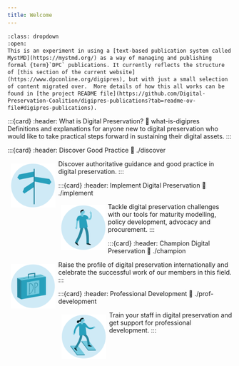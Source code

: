 ```yaml
---
title: Welcome
---
```


```{warning} Steady Now!
:class: dropdown
:open:
This is an experiment in using a [text-based publication system called MystMD](https://mystmd.org/) as a way of managing and publishing formal {term}`DPC` publications. It currently reflects the structure of [this section of the current website](https://www.dpconline.org/digipres), but with just a small selection of content migrated over.  More details of how this all works can be found in [the project README file](https://github.com/Digital-Preservation-Coalition/digipres-publications?tab=readme-ov-file#digipres-publications).  
```

:::{card}
:header: What is Digital Preservation?
:link: what-is-digipres
Definitions and explanations for anyone new to digital preservation who would like to take practical steps forward in sustaining their digital assets.
:::

:::{card}
:header: Discover Good Practice
:link: ./discover
<div style="float: left; width: 100px; padding: 0.5em;"><img src="./images/icon_signpost.png"></div>
Discover authoritative guidance and good practice in digital preservation.
:::

:::{card}
:header: Implement Digital Preservation
:link: ./implement
<div style="float: left; width: 100px; padding: 0.4em;"><img src="./images/DPC_icons_CaseStudies_why_1.png"></div>
Tackle digital preservation challenges with our tools for maturity modelling, policy development, advocacy and procurement.
:::

:::{card}
:header: Champion Digital Preservation
:link: ./champion
<div style="float: left; width: 100px; padding: 0.5em;"><img src="./images/icon_case.png"></div>
Raise the profile of digital preservation internationally and celebrate the successful work of our members in this field.
:::

:::{card}
:header: Professional Development
:link: ./prof-development
<div style="float: left; width: 100px; padding: 0.5em;"><img src="./images/icon_stepbystep.png"></div>
Train your staff in digital preservation and get support for professional development.
:::
